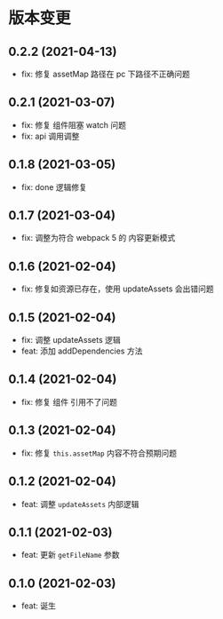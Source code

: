# 版本变更

## 0.2.2 (2021-04-13)

- fix: 修复 assetMap 路径在 pc 下路径不正确问题

## 0.2.1 (2021-03-07)

- fix: 修复 组件阻塞 watch 问题
- fix: api 调用调整

## 0.1.8 (2021-03-05)

- fix: done 逻辑修复

## 0.1.7 (2021-03-04)

- fix: 调整为符合 webpack 5 的 内容更新模式

## 0.1.6 (2021-02-04)

- fix: 修复如资源已存在，使用 updateAssets 会出错问题

## 0.1.5 (2021-02-04)

- fix: 调整 updateAssets 逻辑
- feat: 添加 addDependencies 方法

## 0.1.4 (2021-02-04)

- fix: 修复 组件 引用不了问题

## 0.1.3 (2021-02-04)

- fix: 修复 `this.assetMap` 内容不符合预期问题

## 0.1.2 (2021-02-04)

- feat: 调整 `updateAssets` 内部逻辑

## 0.1.1 (2021-02-03)

- feat: 更新 `getFileName` 参数

## 0.1.0 (2021-02-03)

- feat: 诞生
